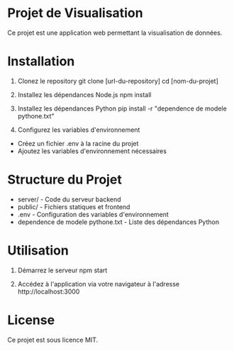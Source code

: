 # Projet de Visualisation

Ce projet est une application web permettant la visualisation de données.

# Installation

1. Clonez le repository
git clone [url-du-repository]
cd [nom-du-projet]

2. Installez les dépendances Node.js
npm install

3. Installez les dépendances Python
pip install -r "dependence de modele pythone.txt"

4. Configurez les variables d'environnement
- Créez un fichier .env à la racine du projet
- Ajoutez les variables d'environnement nécessaires

# Structure du Projet

- server/ - Code du serveur backend
- public/ - Fichiers statiques et frontend
- .env - Configuration des variables d'environnement
- dependence de modele pythone.txt - Liste des dépendances Python

# Utilisation

1. Démarrez le serveur
npm start

2. Accédez à l'application via votre navigateur à l'adresse http://localhost:3000

# License

Ce projet est sous licence MIT. 
